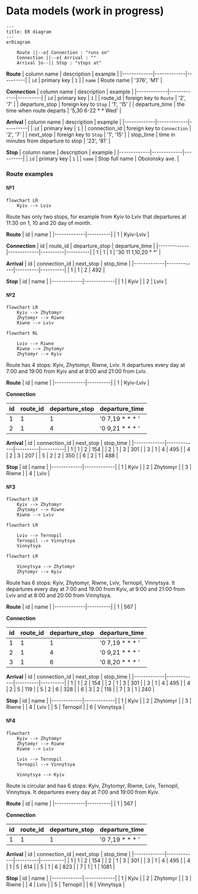 # Data models (work in progress)

```mermaid
---
title: ER diagram
---
erDiagram

	Route ||--o{ Connection : "runs on"
	Connection ||--o{ Arrival : ""
	Arrival }o--|| Stop : "stops at"
```

**Route**
| column name | description | example |
|-------------|-------------|----------|
| `id` | primary key | `1` |
| `name` | Route name | '376', 'M1' |

**Connection**
| column name | description | example |
|-------------|-------------|----------|
| `id` | primary key | `1` |
| route_id | foreign key to `Route` | '2', '7' |
| departure_stop | foreign key to `Stop` | '1', '15' |
| departure_time | the time when route departs | '5,30 6-22 * * Wed' |

**Arrival**
| column name | description | example |
|-------------|-------------|----------|
| `id` | primary key | `1` |
| connection_id | foreign key to `Connection` | '2', '7' |
| next_stop | foreign key to `Stop` | '1', '15' |
| stop_time | time in minutes from departure to stop | '23', '81' |

**Stop**
| column name | description | example |
|-------------|-------------|----------|
| `id` | primary key | `1` |
| `name` | Stop full name | Obolonsky ave. |


### Route examples

#### №1

```mermaid
flowchart LR
	Kyiv --> Lviv
```
Route has only two stops, for example from Kyiv to Lviv that departures at 11:30 on 1, 10 and 20 day of month.

**Route**
| id | name |
|-------------|----------|
| 1 | Kyiv-Lviv |

**Connection**
| id | route_id | departure_stop | departure_time |
|-------------|-------------|----------|----------|
| 1 | 1 | 1 | '30 11 1,10,20 * *' |

**Arrival**
| id | connection_id | next_stop | stop_time |
|-------------|-------------|----------|----------|
| 1 | 1 | 2 | 492 |

**Stop**
| id | name |
|-------------|-------------|
| 1 | Kyiv |
| 2 | Lviv |


#### №2

```mermaid
flowchart LR
	Kyiv --> Zhytomyr
	Zhytomyr --> Riwne
	Riwne --> Lviv
```

```mermaid
flowchart RL

	Lviv --> Riwne
	Riwne --> Zhytomyr
	Zhytomyr --> Kyiv
```

Route has 4 stops: Kyiv, Zhytomyr, Riwne, Lviv. It departures every day at 7:00 and 19:00 from Kyiv and at 9:00 and 21:00 from Lviv.

**Route**
| id | name |
|-------------|----------|
| 1 | Kyiv-Lviv |

**Connection**

| id | route_id | departure_stop | departure_time |
|-------------|-------------|----------|----------|
| 1 | 1 | 1 | '0 7,19 * * * ' |
| 2 | 1 | 4 | '0 9,21 * * * ' |

**Arrival**
| id | connection_id | next_stop | stop_time |
|-------------|-------------|----------|----------|
| 1 | 1 | 2 | 154 |
| 2 | 1 | 3 | 301 |
| 3 | 1 | 4 | 495 |
| 4 | 2 | 3 | 207 |
| 5 | 2 | 2 | 350 |
| 6 | 2 | 1 | 488 |

**Stop**
| id | name |
|-------------|-------------|
| 1 | Kyiv |
| 2 | Zhytomyr |
| 3 | Riwne |
| 4 | Lviv |


#### №3

```mermaid
flowchart LR
	Kyiv --> Zhytomyr
	Zhytomyr --> Riwne
	Riwne --> Lviv
```

```mermaid
flowchart LR

	Lviv --> Ternopil
	Ternopil --> Vinnytsya
	Vinnytsya
```

```mermaid
flowchart LR

	Vinnytsya --> Zhytomyr
	Zhytomyr --> Kyiv
```

Route has 6 stops: Kyiv, Zhytomyr, Riwne, Lviv, Ternopil, Vinnytsya. It departures every day at 7:00 and 19:00 from Kyiv, at 9:00 and 21:00 from Lviv and at 8:00 and 20:00 from Vinnytsya.

**Route**
| id | name |
|-------------|----------|
| 1 | 567 |

**Connection**

| id | route_id | departure_stop | departure_time |
|-------------|-------------|----------|----------|
| 1 | 1 | 1 | '0 7,19 * * * ' |
| 2 | 1 | 4 | '0 9,21 * * * ' |
| 3 | 1 | 6 | '0 8,20 * * * ' |

**Arrival**
| id | connection_id | next_stop | stop_time |
|-------------|-------------|----------|----------|
| 1 | 1 | 2 | 154 |
| 2 | 1 | 3 | 301 |
| 3 | 1 | 4 | 495 |
| 4 | 2 | 5 | 119 |
| 5 | 2 | 6 | 328 |
| 6 | 3 | 2 | 118 |
| 7 | 3 | 1 | 240 |

**Stop**
| id | name |
|-------------|-------------|
| 1 | Kyiv |
| 2 | Zhytomyr |
| 3 | Riwne |
| 4 | Lviv |
| 5 | Ternopil |
| 6 | Vinnytsya |


#### №4

```mermaid
flowchart
	Kyiv --> Zhytomyr
	Zhytomyr --> Riwne
	Riwne --> Lviv

	Lviv --> Ternopil
	Ternopil --> Vinnytsya

	Vinnytsya --> Kyiv
```

Route is circular and has 6 stops: Kyiv, Zhytomyr, Riwne, Lviv, Ternopil, Vinnytsya. It departures every day at 7:00 and 19:00 from Kyiv.

**Route**
| id | name |
|-------------|----------|
| 1 | 567 |

**Connection**

| id | route_id | departure_stop | departure_time |
|-------------|-------------|----------|----------|
| 1 | 1 | 1 | '0 7,19 * * * ' |

**Arrival**
| id | connection_id | next_stop | stop_time |
|-------------|-------------|----------|----------|
| 1 | 1 | 2 | 154 |
| 2 | 1 | 3 | 301 |
| 3 | 1 | 4 | 495 |
| 4 | 1 | 5 | 614 |
| 5 | 1 | 6 | 823 |
| 7 | 1 | 1 | 1081 |

**Stop**
| id | name |
|-------------|-------------|
| 1 | Kyiv |
| 2 | Zhytomyr |
| 3 | Riwne |
| 4 | Lviv |
| 5 | Ternopil |
| 6 | Vinnytsya |
